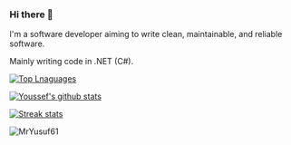 ### Hi there 👋

I'm a software developer aiming to write clean, maintainable, and reliable software.

Mainly writing code in .NET (C#).

[![Top Lnaguages](https://github-readme-stats.vercel.app/api/top-langs/?username=MrYusuf61&layout=compact&langs_count=6&theme=nord)](https://github.com/MrYusuf61)

[![Youssef's github stats](https://github-readme-stats.vercel.app/api?username=MrYusuf61&show_icons=true&title_color=fff&icon_color=79ff97&text_color=9f9f9f&bg_color=151515)](https://github.com/MrYusuf61)

[![Streak stats](https://github-readme-streak-stats.herokuapp.com/?user=MrYusuf61&theme=dark)](https://github.com/MrYusuf61)

<p align="left"> <img src="https://komarev.com/ghpvc/?username=MrYusuf61&label=Profile%20views&color=0e75b6&style=flat" alt="MrYusuf61" /> </p>
